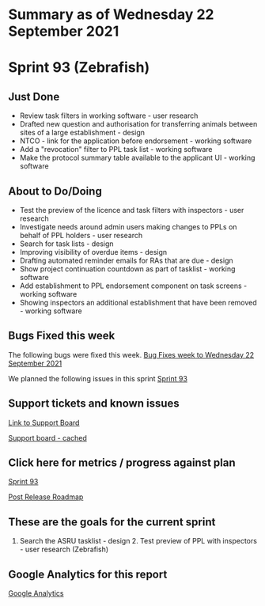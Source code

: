 # Summary as of Wednesday 22 September 2021 

# Sprint 93 (Zebrafish)

## Just Done
* Review task filters in working software - user research
* Drafted new question and authorisation for transferring animals between sites of a large establishment - design
* NTCO - link for the application before endorsement - working software
* Add a "revocation" filter to PPL task list - working software
* Make the protocol summary table available to the applicant UI - working software

## About to Do/Doing
* Test the preview of the licence and task filters with inspectors - user research
* Investigate needs around admin users making changes to PPLs on behalf of PPL holders - user research
* Search for task lists - design
* Improving visibility of overdue items - design
* Drafting automated reminder emails for RAs that are due - design
* Show project continuation countdown as part of tasklist - working software
* Add establishment to PPL endorsement component on task screens - working software
* Showing inspectors an additional establishment that have been removed - working software

## Bugs Fixed this week
The following bugs were fixed this week.
[Bug Fixes week to Wednesday 22 September 2021](graphs/bugs22092021.png)

We planned the following issues in this sprint 
[Sprint 93](graphs/sprint22092021.png)

## Support tickets and known issues
[Link to Support Board](https://collaboration.homeoffice.gov.uk/jira/secure/RapidBoard.jspa?rapidView=1717&selectedIssue=ASSB-253)

[Support board - cached](graphs/supportBoard22092021.png)

## Click here for metrics / progress against plan
[Sprint 93](graphs/progress22092021.png)

[Post Release Roadmap](graphs/roadmap22092021.png)

## These are the goals for the current sprint
1. Search the ASRU tasklist - design 2. Test preview of PPL with inspectors - user research (Zebrafish)

## Google Analytics for this report
[Google Analytics](graphs/GA22092021.png)

